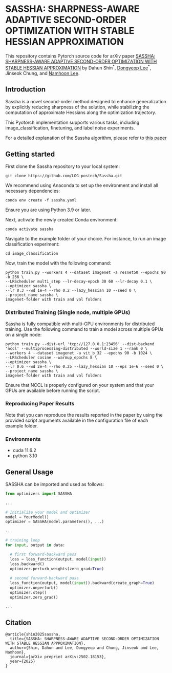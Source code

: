 # SASSHA: SHARPNESS-AWARE ADAPTIVE SECOND-ORDER OPTIMIZATION WITH STABLE HESSIAN APPROXIMATION

This repository contains Pytorch source code for arXiv paper [SASSHA: SHARPNESS-AWARE ADAPTIVE SECOND-ORDER OPTIMIZATION WITH STABLE HESSIAN APPROXIMATION](https://arxiv.org/abs/.....) by Dahun Shin<sup>&ast;</sup>, [Dongyeop Lee](https://edong6768.github.io/)<sup>&ast;</sup>, Jinseok Chung, and [Namhoon Lee](https://namhoonlee.github.io/).

## Introduction

Sassha is a novel second-order method designed to enhance generalization by explicitly reducing sharpness of the solution, while stabilizing the computation of approximate Hessians along the optimization trajectory.

This Pyotorch implementation supports various tasks, including image_classification, finetuning, and label noise experiments.

For a detailed explanation of the Sassha algorithm, please refer to [this paper](https://arxiv.org/pdf/2006.00719.pdf)


## Getting started

First clone the Sassha repository to your local system:
```
git clone https://github.com/LOG-postech/Sassha.git
```

We recommend using Anaconda to set up the environment and install all necessary dependencies:

```
conda env create -f sassha.yaml
```

Ensure you are using Python 3.9 or later.

Next, activate the newly created Conda environment:

```
conda activate sassha
```

Navigate to the example folder of your choice. For instance, to run an image classification experiment:

```
cd image_classification
```

Now, train the model with the following command:
```
python train.py --workers 4 --dataset imagenet -a resnet50 --epochs 90 -b 256 \
--LRScheduler multi_step --lr-decay-epoch 30 60 --lr-decay 0.1 \
--optimizer sassha \
--lr 0.3 --wd 1e-4 --rho 0.2 --lazy_hessian 10 --seed 0 \
--project_name sassha \
imagenet-folder with train and val folders
```

### Distributed Training (Single node, multiple GPUs)
Sassha is fully compatible with multi-GPU environments for distributed training. Use the following command to train a model across multiple GPUs on a single node:
```
python train.py --dist-url 'tcp://127.0.0.1:23456' --dist-backend 'nccl' --multiprocessing-distributed --world-size 1 --rank 0 \
--workers 4 --dataset imagenet -a vit_b_32 --epochs 90 -b 1024 \
--LRScheduler cosine --warmup_epochs 8 \
--optimizer sassha \
--lr 0.6 --wd 2e-4 --rho 0.25 --lazy_hessian 10 --eps 1e-6 --seed 0 \
--project_name sassha \
imagenet-folder with train and val folders
```
Ensure that NCCL is properly configured on your system and that your GPUs are available before running the script.

### Reproducing Paper Results
Note that you can reproduce the results reported in the paper by using the provided script arguments available in the configuration file of each example folder.

### Environments
- cuda 11.6.2
- python 3.10

## General Usage

SASSHA can be imported and used as follows:

```python
from optimizers import SASSHA

...

# Initialize your model and optimizer
model = YourModel()
optimizer = SASSHA(model.parameters(), ...)

...

# training loop
for input, output in data:

  # first forward-backward pass
  loss = loss_function(output, model(input))
  loss.backward()
  optimizer.perturb_weights(zero_grad=True)
  
  # second forward-backward pass
  loss_function(output, model(input)).backward(create_graph=True)  
  optimizer.unperturb()
  optimizer.step()
  optimizer.zero_grad()

...
```
## Citation
```
@article{shin2025sassha,
  title={SASSHA: SHARPNESS-AWARE ADAPTIVE SECOND-ORDER OPTIMIZATION WITH STABLE HESSIAN APPROXIMATION},
  author={Shin, Dahun and Lee, Dongyeop and Chung, Jinseok and Lee, Namhoon},
  journal={arXiv preprint arXiv:2502.18153},
  year={2025}
}
```
